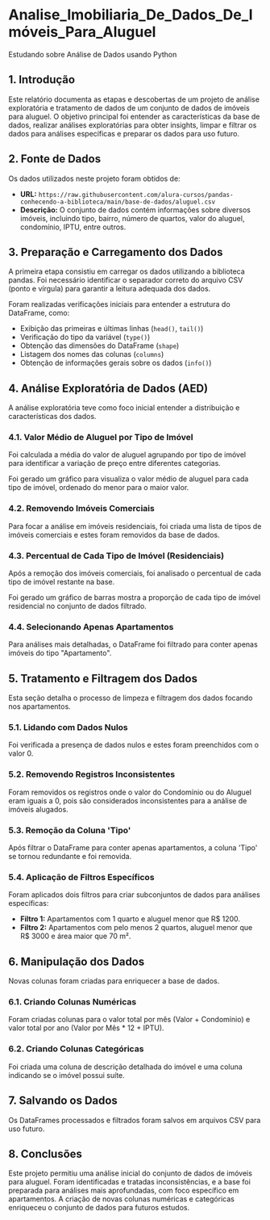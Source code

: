 # Analise_Imobiliaria_De_Dados_De_Imóveis_Para_Aluguel
Estudando sobre Análise de Dados usando Python

## 1. Introdução

Este relatório documenta as etapas e descobertas de um projeto de análise exploratória e tratamento de dados de um conjunto de dados de imóveis para aluguel. O objetivo principal foi entender as características da base de dados, realizar análises exploratórias para obter insights, limpar e filtrar os dados para análises específicas e preparar os dados para uso futuro.

## 2. Fonte de Dados

Os dados utilizados neste projeto foram obtidos de:

*   **URL:** `https://raw.githubusercontent.com/alura-cursos/pandas-conhecendo-a-biblioteca/main/base-de-dados/aluguel.csv`
*   **Descrição:** O conjunto de dados contém informações sobre diversos imóveis, incluindo tipo, bairro, número de quartos, valor do aluguel, condomínio, IPTU, entre outros.

## 3. Preparação e Carregamento dos Dados

A primeira etapa consistiu em carregar os dados utilizando a biblioteca pandas. Foi necessário identificar o separador correto do arquivo CSV (ponto e vírgula) para garantir a leitura adequada dos dados.

Foram realizadas verificações iniciais para entender a estrutura do DataFrame, como:

*   Exibição das primeiras e últimas linhas (`head()`, `tail()`)
*   Verificação do tipo da variável (`type()`)
*   Obtenção das dimensões do DataFrame (`shape`)
*   Listagem dos nomes das colunas (`columns`)
*   Obtenção de informações gerais sobre os dados (`info()`)

## 4. Análise Exploratória de Dados (AED)

A análise exploratória teve como foco inicial entender a distribuição e características dos dados.

### 4.1. Valor Médio de Aluguel por Tipo de Imóvel

Foi calculada a média do valor de aluguel agrupando por tipo de imóvel para identificar a variação de preço entre diferentes categorias.

Foi gerado um gráfico para visualiza o valor médio de aluguel para cada tipo de imóvel, ordenado do menor para o maior valor.

### 4.2. Removendo Imóveis Comerciais

Para focar a análise em imóveis residenciais, foi criada uma lista de tipos de imóveis comerciais e estes foram removidos da base de dados.

### 4.3. Percentual de Cada Tipo de Imóvel (Residenciais)

Após a remoção dos imóveis comerciais, foi analisado o percentual de cada tipo de imóvel restante na base.

Foi gerado um gráfico de barras mostra a proporção de cada tipo de imóvel residencial no conjunto de dados filtrado.

### 4.4. Selecionando Apenas Apartamentos

Para análises mais detalhadas, o DataFrame foi filtrado para conter apenas imóveis do tipo "Apartamento".

## 5. Tratamento e Filtragem dos Dados

Esta seção detalha o processo de limpeza e filtragem dos dados focando nos apartamentos.

### 5.1. Lidando com Dados Nulos

Foi verificada a presença de dados nulos e estes foram preenchidos com o valor 0.

### 5.2. Removendo Registros Inconsistentes

Foram removidos os registros onde o valor do Condomínio ou do Aluguel eram iguais a 0, pois são considerados inconsistentes para a análise de imóveis alugados.

### 5.3. Remoção da Coluna 'Tipo'

Após filtrar o DataFrame para conter apenas apartamentos, a coluna 'Tipo' se tornou redundante e foi removida.

### 5.4. Aplicação de Filtros Específicos

Foram aplicados dois filtros para criar subconjuntos de dados para análises específicas:

*   **Filtro 1:** Apartamentos com 1 quarto e aluguel menor que R$ 1200.
*   **Filtro 2:** Apartamentos com pelo menos 2 quartos, aluguel menor que R$ 3000 e área maior que 70 m².

## 6. Manipulação dos Dados

Novas colunas foram criadas para enriquecer a base de dados.

### 6.1. Criando Colunas Numéricas

Foram criadas colunas para o valor total por mês (Valor + Condomínio) e valor total por ano (Valor por Mês * 12 + IPTU).

### 6.2. Criando Colunas Categóricas

Foi criada uma coluna de descrição detalhada do imóvel e uma coluna indicando se o imóvel possui suíte.

## 7. Salvando os Dados

Os DataFrames processados e filtrados foram salvos em arquivos CSV para uso futuro.

## 8. Conclusões

Este projeto permitiu uma análise inicial do conjunto de dados de imóveis para aluguel. Foram identificadas e tratadas inconsistências, e a base foi preparada para análises mais aprofundadas, com foco específico em apartamentos. A criação de novas colunas numéricas e categóricas enriqueceu o conjunto de dados para futuros estudos.

